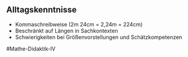 

## Alltagskenntnisse
- Kommaschreibweise (2m 24cm = 2,24m = 224cm)
- Beschränkt auf Längen in Sachkontexten
- Schwierigkeiten bei Größenvorstellungen und Schätzkompetenzen

#Mathe-Didaktik-IV 